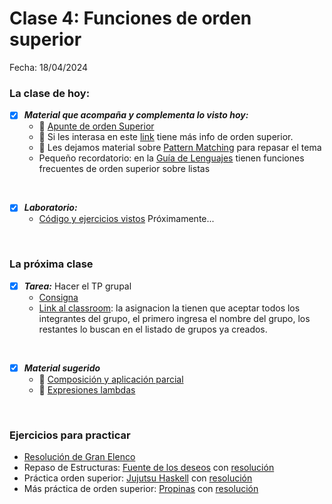 # Clase 4: Funciones de orden superior
Fecha: 18/04/2024

### La clase de hoy:
- [x] ***Material que acompaña y complementa lo visto hoy:***
  -  📄 [Apunte de orden Superior](https://docs.google.com/document/d/1Rzsp5A46R_WdC-NJ6_SKrUrtZ6LmR5A52BazE9XPLIc/edit)
  - 🔗 Si les interasa en este [link](https://wiki.uqbar.org/wiki/articles/orden-superior.html) tiene más info de orden superior.
  - 🔗 Les dejamos material sobre [Pattern Matching](https://wiki.uqbar.org/wiki/articles/pattern-matching-en-haskell.html) para repasar el tema 
  -  Pequeño recordatorio: en la [Guía de Lenguajes](https://docs.google.com/document/d/e/2PACX-1vTlLkakSbp6ubcIq00PU4-Z96tg8CUSc8bO793_uftmiGjfkSn7Ug-F_y0-ieIWG6aWfuoHLJrRL8Fd/pub) tienen funciones frecuentes de orden superior sobre listas

<br>
  
- [x] ***Laboratorio:***
  - [Código y ejercicios vistos]() Próximamente...

 <br>
 
  ### La próxima clase
  - [x] ***Tarea:*** Hacer el TP grupal
     -  [Consigna]( https://docs.google.com/document/d/1w7ouRjbAvDlrV342JJpLGk-iE3_0ZbO40uxk6a2ufaM)
    - [Link al classroom](https://classroom.github.com/a/WnGos3al): la asignacion la tienen que aceptar todos los integrantes del grupo, el primero ingresa el nombre del grupo, los restantes lo buscan en el listado de grupos ya creados.
  <br>
  
  - [x] ***Material sugerido***
     - 📄 [Composición y aplicación parcial](https://docs.google.com/document/d/1n7TPE2qRpFSnj95lIZFD-q7Ko_DT9XZLH9_kEkNClrU/edit)
     - 📄 [Expresiones lambdas](https://docs.google.com/document/d/1LKVaZHuJqxf2FcOK17vZjxq0CTT4sohqSsfhWmhQ6ks/edit)

 <br>
 
### Ejercicios para practicar
  -  [Resolución de Gran Elenco](https://github.com/pdepjuevesTT/2024-Bitacoras/blob/main/Codigos/granElenco.hs)
  -  Repaso de Estructuras: [Fuente de los deseos](https://github.com/pdepjuevesTT/2024-Bitacoras/blob/main/Codigos/Fuente%20de%20los%20deseos/README.md) con [resolución](https://github.com/pdepjuevesTT/2024-Bitacoras/blob/main/Codigos/Fuente%20de%20los%20deseos/FuenteDeseos.hs)
  -  Práctica orden superior: [Jujutsu Haskell](https://github.com/pdepjuevesTT/2024-Bitacoras/blob/main/Codigos/Jujutsu/README.md) con [resolución](https://github.com/pdepjuevesTT/2024-Bitacoras/blob/main/Codigos/Jujutsu/jujutsu.hs)
  -  Más práctica de orden superior: [Propinas](https://github.com/pdepjuevesTT/2024-Bitacoras/blob/main/Codigos/Propinas/README.md) con [resolución](https://github.com/pdepjuevesTT/2024-Bitacoras/tree/main/Codigos/Propinas)
